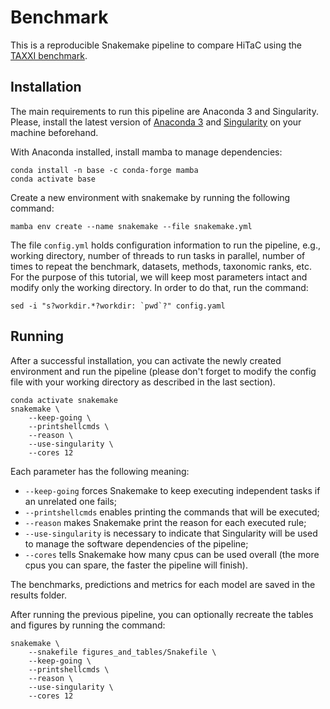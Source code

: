 # Benchmark

This is a reproducible Snakemake pipeline to compare HiTaC using the [TAXXI benchmark](https://peerj.com/articles/4652/).

## Installation

The main requirements to run this pipeline are Anaconda 3 and Singularity. Please, install the latest version of [Anaconda 3](https://www.anaconda.com/products/distribution) and [Singularity](https://docs.sylabs.io/guides/2.6/user-guide/installation.html) on your machine beforehand.

With Anaconda installed, install mamba to manage dependencies:

```shell
conda install -n base -c conda-forge mamba
conda activate base
```

Create a new environment with snakemake by running the following command:

```shell
mamba env create --name snakemake --file snakemake.yml
```

The file `config.yml` holds configuration information to run the pipeline, e.g., working directory, number of threads to run tasks in parallel, number of times to repeat the benchmark, datasets, methods, taxonomic ranks, etc. For the purpose of this tutorial, we will keep most parameters intact and modify only the working directory. In order to do that, run the command:

```shell
sed -i "s?workdir.*?workdir: `pwd`?" config.yaml
```

## Running

After a successful installation, you can activate the newly created environment and run the pipeline (please don't forget to modify the config file with your working directory as described in the last section).

```shell
conda activate snakemake
snakemake \
    --keep-going \
    --printshellcmds \
    --reason \
    --use-singularity \
    --cores 12
```

Each parameter has the following meaning:

- `--keep-going` forces Snakemake to keep executing independent tasks if an unrelated one fails;
- `--printshellcmds` enables printing the commands that will be executed;
- `--reason` makes Snakemake print the reason for each executed rule;
- `--use-singularity` is necessary to indicate that Singularity will be used to manage the software dependencies of the pipeline;
- `--cores` tells Snakemake how many cpus can be used overall (the more cpus you can spare, the faster the pipeline will finish).

The benchmarks, predictions and metrics for each model are saved in the results folder.

After running the previous pipeline, you can optionally recreate the tables and figures by running the command:

```shell
snakemake \
    --snakefile figures_and_tables/Snakefile \
    --keep-going \
    --printshellcmds \
    --reason \
    --use-singularity \
    --cores 12
```
